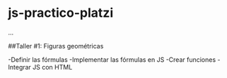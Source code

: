 # js-practico-platzi

...

##Taller #1: Figuras geométricas

-Definir las fórmulas
-Implementar las fórmulas en JS
-Crear funciones
-Integrar JS con HTML